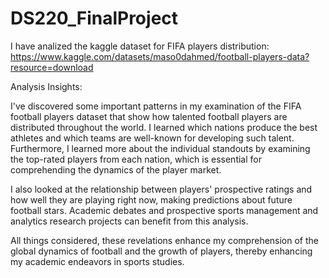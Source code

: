# DS220_FinalProject

I have analized the kaggle dataset for FIFA players distribution:
https://www.kaggle.com/datasets/maso0dahmed/football-players-data?resource=download

Analysis Insights:

I've discovered some important patterns in my examination of the FIFA football players dataset that show how talented football players are distributed throughout the world. I learned which nations produce the best athletes and which teams are well-known for developing such talent. Furthermore, I learned more about the individual standouts by examining the top-rated players from each nation, which is essential for comprehending the dynamics of the player market.

I also looked at the relationship between players' prospective ratings and how well they are playing right now, making predictions about future football stars. Academic debates and prospective sports management and analytics research projects can benefit from this analysis.

All things considered, these revelations enhance my comprehension of the global dynamics of football and the growth of players, thereby enhancing my academic endeavors in sports studies.
